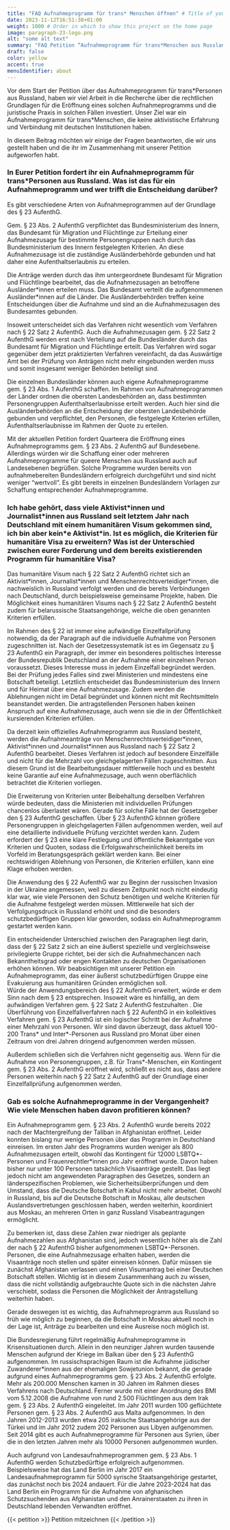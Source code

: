 ```yaml
---
title: "FAQ Aufnahmeprogramm für trans* Menschen öffnen" # Title of your project
date: 2023-11-12T16:51:38+01:00
weight: 1000 # Order in which to show this project on the home page
image: paragraph-23-logo.png
alt: "some alt text"
summary: "FAQ Petition “Aufnahmeprogramm für trans*Menschen aus Russland”"
draft: false
color: yellow
accent: true
menuIdentifier: about
---
```

Vor dem Start der Petition über das Aufnahmeprogramm für trans\*Personen aus Russland, haben wir viel Arbeit in die Recherche über die rechtlichen Grundlagen für die Eröffnung eines solchen Aufnahmeprogramms und die juristische Praxis in solchen Fällen investiert. Unser Ziel war ein Aufnahmeprogramm für trans\*Menschen, die keine aktivistische Erfahrung und Verbindung mit deutschen Institutionen haben.

In diesem Beitrag möchten wir einige der Fragen beantworten, die wir uns gestellt haben und die ihr im Zusammenhang mit unserer Petition aufgeworfen habt.

### In Eurer Petition fordert ihr ein Aufnahmeprogramm für trans\*Personen aus Russland. Was ist das für ein Aufnahmeprogramm und wer trifft die Entscheidung darüber?

Es gibt verschiedene Arten von Aufnahmeprogrammen auf der Grundlage des § 23 AufenthG.

Gem. § 23 Abs. 2 AufenthG verpflichtet das Bundesministerium des Innern, das Bundesamt für Migration und Flüchtlinge zur Erteilung einer Aufnahmezusage für bestimmte Personengruppen nach durch das Bundesministerium des Innern festgelegten Kriterien. An diese Aufnahmezusage ist die zuständige Ausländerbehörde gebunden und hat daher eine Aufenthaltserlaubnis zu erteilen.

Die Anträge werden durch das ihm untergeordnete Bundesamt für Migration und Flüchtlinge bearbeitet, das die Aufnahmezusagen an betroffene Ausländer\*innen erteilen muss. Das Bundesamt verteilt die aufgenommenen Ausländer\*innen auf die Länder. Die Ausländerbehörden treffen keine Entscheidungen über die Aufnahme und sind an die Aufnahmezusagen des Bundesamtes gebunden.

Insoweit unterscheidet sich das Verfahren nicht wesentlich vom  Verfahren nach § 22 Satz 2 AufenthG. Auch die Aufnahmezusagen gem. § 22 Satz 2 AufenthG werden erst nach Verteilung auf die Bundesländer durch das Bundesamt für Migration und Flüchtlinge erteilt. Das Verfahren wird sogar gegenüber dem jetzt praktizierten Verfahren vereinfacht, da das Auswärtige Amt bei der Prüfung von Anträgen nicht mehr eingebunden werden muss und somit insgesamt weniger Behörden beteiligt sind.

Die einzelnen Bundesländer können auch eigene Aufnahmeprogramme gem. § 23 Abs. 1 AufenthG schaffen. Im Rahmen von Aufnahmeprogrammen der Länder ordnen die obersten Landesbehörden an, dass bestimmten Personengruppen Aufenthaltserlaubnisse erteilt werden. Auch hier sind die Ausländerbehörden an die Entscheidung der obersten Landesbehörde gebunden und verpflichtet, den Personen, die festgelegte Kriterien erfüllen, Aufenthaltserlaubnisse im Rahmen der Quote zu erteilen.

Mit der aktuellen Petition fordert Quarteera die Eröffnung eines Aufnahmeprogramms gem. § 23 Abs. 2 AufenthG auf Bundesebene. Allerdings würden wir die Schaffung einer oder mehreren Aufnahmeprogramme für queere Menschen aus Russland auch auf Landesebenen begrüßen. Solche Programme wurden bereits von aufnahmebereiten Bundesländern erfolgreich durchgeführt und sind nicht weniger “wertvoll”. Es gibt bereits in einzelnen Bundesländern Vorlagen zur Schaffung entsprechender Aufnahmeprogramme.


### Ich habe gehört, dass viele Aktivist\*innen und Journalist\*innen aus Russland seit letztem Jahr nach Deutschland mit einem humanitären Visum gekommen sind, ich bin aber kein\*e Aktivist\*in. Ist es möglich, die Kriterien für humanitäre Visa zu erweitern? Was ist der Unterschied zwischen eurer Forderung und dem bereits existierenden Programm für humanitäre Visa?

Das humanitäre Visum nach § 22 Satz 2 AufenthG richtet sich an Aktivist\*innen, Journalist\*innen und Menschenrechtsverteidiger\*innen, die nachweislich in Russland verfolgt werden und die bereits Verbindungen nach Deutschland, durch beispielsweise gemeinsame Projekte, haben. Die Möglichkeit eines humanitären Visums nach § 22 Satz 2 AufenthG besteht zudem für belarussische Staatsangehörige, welche die oben genannten Kriterien erfüllen.

Im Rahmen des § 22 ist immer eine aufwändige Einzelfallprüfung notwendig, da der Paragraph auf die individuelle Aufnahme von Personen zugeschnitten ist. Nach der Gesetzessystematik ist es im Gegensatz zu § 23 AufenthG ein Paragraph, der immer ein besonderes politisches Interesse der Bundesrepublik Deutschland an der Aufnahme einer einzelnen  Person voraussetzt. Dieses Interesse muss in jedem Einzelfall begründet werden. Bei der Prüfung jedes Falles sind zwei Ministerien und mindestens eine Botschaft beteiligt. Letztlich entscheidet das Bundesministerium des Innern und für Heimat über eine Aufnahmezusage. Zudem werden die Ablehnungen nicht im Detail begründet und können nicht mit Rechtsmitteln beanstandet werden. Die antragstellenden Personen haben keinen Anspruch auf eine Aufnahmezusage, auch wenn sie die in der Öffentlichkeit kursierenden Kriterien erfüllen.

Da derzeit kein offizielles Aufnahmeprogramm aus Russland besteht, werden die Aufnahmeanträge von Menschenrechtsverteidiger\*innen, Aktivist\*innen und Journalist\*innen aus Russland nach § 22 Satz 2 AufenthG bearbeitet. Dieses Verfahren ist jedoch auf besondere Einzelfälle und nicht für die Mehrzahl von gleichgelagerten Fällen zugeschnitten. Aus diesem Grund ist die Bearbeitungsdauer mittlerweile hoch und es besteht keine Garantie auf eine Aufnahmezusage, auch wenn oberflächlich betrachtet die Kriterien vorliegen.

Die Erweiterung von Kriterien unter Beibehaltung derselben Verfahren würde bedeuten, dass die Ministerien mit individuellen Prüfungen chancenlos überlastet wären. Gerade für solche Fälle hat der Gesetzgeber den § 23 AufenthG geschaffen. Über § 23 AufenthG können größere Personengruppen in gleichgelagerten Fällen aufgenommen werden, weil auf eine detaillierte individuelle Prüfung verzichtet werden kann. Zudem erfordert der § 23 eine klare Festlegung und öffentliche Bekanntgabe von Kriterien und Quoten, sodass die Erfolgswahrscheinlichkeit bereits im Vorfeld im Beratungsgespräch geklärt werden kann. Bei einer rechtswidrigen Ablehnung von Personen, die Kriterien erfüllen, kann eine Klage erhoben werden.

Die Anwendung des § 22 AufenthG war zu Beginn der russischen Invasion in der Ukraine angemessen, weil zu diesem Zeitpunkt noch nicht eindeutig klar war, wie viele Personen den Schutz benötigen und welche Kriterien für die Aufnahme festgelegt werden müssen. Mittlerweile hat sich der Verfolgungsdruck in Russland erhöht und sind die besonders schutzbedürftigen Gruppen klar geworden, sodass ein Aufnahmeprogramm gestartet werden kann.

Ein entscheidender Unterschied zwischen den Paragraphen liegt darin, dass der § 22 Satz 2 sich an eine äußerst spezielle und vergleichsweise privilegierte Gruppe richtet, bei der sich die Aufnahmechancen nach Bekanntheitsgrad oder engen Kontakten zu deutschen Organisationen erhöhen können. Wir beabsichtigen mit unserer Petition ein Aufnahmeprogramm, das einer äußerst schutzbedürftigen Gruppe eine Evakuierung aus humanitären Gründen ermöglichen soll.  
Würde der Anwendungsbereich des § 22  AufenthG erweitert, würde er dem Sinn nach  dem § 23 entsprechen. Insoweit wäre es hinfällig, an dem aufwändigen Verfahren gem. § 22 Satz 2 AufenthG festzuhalten . Die Überführung von Einzelfallverfahren nach § 22 AufenthG in ein kollektives Verfahren gem. § 23 AufenthG ist ein logischer Schritt bei der Aufnahme einer Mehrzahl von Personen. Wir sind davon überzeugt, dass aktuell 100-200 Trans\* und Inter\*-Personen aus Russland pro Monat über einen Zeitraum von drei Jahren dringend aufgenommen werden müssen.

Außerdem schließen sich die Verfahren nicht gegenseitig aus. Wenn für die Aufnahme von Personengruppen, z.B. für Trans\*-Menschen, ein Kontingent gem. § 23 Abs. 2 AufenthG eröffnet wird, schließt es nicht aus, dass andere Personen weiterhin nach § 22 Satz 2 AufenthG auf der Grundlage einer Einzelfallprüfung aufgenommen werden.

### Gab es solche Aufnahmeprogramme in der Vergangenheit? Wie viele Menschen haben davon profitieren können?

Ein Aufnahmeprogramm gem. § 23 Abs. 2 AufenthG wurde bereits 2022 nach der Machtergreifung der Taliban in Afghanistan eröffnet. Leider konnten bislang nur wenige Personen über das Programm in Deutschland einreisen. Im ersten Jahr des Programms wurden weniger als 800 Aufnahmezusagen erteilt, obwohl das Kontingent für 12000 LSBTQ\*-Personen und Frauenrechtler\*innen pro Jahr eröffnet wurde. Davon haben bisher nur unter 100 Personen tatsächlich Visaanträge gestellt. Das liegt jedoch nicht am angewendeten Paragraphen des Gesetzes, sondern an länderspezifischen Problemen, wie Sicherheitsüberprüfungen und dem Umstand, dass die Deutsche Botschaft in Kabul nicht mehr arbeitet. Obwohl in Russland, bis auf die Deutsche Botschaft in Moskau, alle deutschen Auslandsvertretungen geschlossen haben, werden weiterhin, koordiniert aus Moskau, an mehreren Orten in ganz Russland Visabeantragungen ermöglicht.

Zu bemerken ist, dass diese Zahlen zwar niedriger als geplante Aufnahmezahlen aus Afghanistan sind, jedoch wesentlich höher als die Zahl der nach § 22 AufenthG bisher aufgenommenen LSBTQ\*-Personen. Personen, die eine Aufnahmezusage erhalten haben, werden die Visaanträge noch stellen und später einreisen können. Dafür müssen sie zunächst Afghanistan verlassen und einen Visumantrag bei einer Deutschen Botschaft stellen. Wichtig ist in diesem Zusammenhang auch zu wissen, dass die nicht vollständig aufgebrauchte Quote sich in die nächsten Jahre verschiebt, sodass die Personen die Möglichkeit der Antragstellung weiterhin haben.

Gerade deswegen ist es wichtig, das Aufnahmeprogramm aus Russland so früh wie möglich zu beginnen, da die Botschaft in Moskau aktuell noch in der Lage ist, Anträge zu bearbeiten und eine Ausreise noch möglich ist.

Die Bundesregierung führt regelmäßig Aufnahmeprogramme in Krisensituationen durch.  Allein in den neunziger Jahren wurden tausende Menschen aufgrund der Kriege im Balkan über den § 23 AufenthG aufgenommen. Im russischsprachigen Raum ist die Aufnahme jüdischer Zuwanderer\*innen aus der ehemaligen Sowjetunion bekannt, die gerade aufgrund eines Aufnahmeprogramms gem. § 23 Abs. 2 AufenthG erfolgte. Mehr als 200.000 Menschen kamen in 30 Jahren im Rahmen dieses Verfahrens nach Deutschland. Ferner wurde mit einer Anordnung des BMI vom 5.12.2008 die Aufnahme von rund 2.500 Flüchtlingen aus dem Irak gem. § 23 Abs. 2 AufenthG eingeleitet. Im Jahr 2011 wurden 100 geflüchtete Personen gem. § 23 Abs. 2 AufenthG aus Malta aufgenommen. In den Jahren 2012-2013 wurden etwa 205 irakische Staatsangehörige aus der Türkei und im Jahr 2012 zudem 202 Personen aus Libyen aufgenommen. Seit 2014 gibt es auch Aufnahmeprogramme für Personen aus Syrien, über die in den letzten Jahren mehr als 10000 Personen aufgenommen wurden.

Auch aufgrund von Landesaufnahmeprogrammen gem. § 23 Abs. 1 AufenthG werden Schutzbedürftige erfolgreich aufgenommen. Beispielsweise hat das Land Berlin im Jahr 2017 ein Landesaufnahmeprogramm für 5000 syrische Staatsangehörige gestartet, das zunächst noch bis 2024 andauert. Für die Jahre 2023-2024 hat das Land Berlin ein Programm für die Aufnahme von afghanischen Schutzsuchenden aus Afghanistan und den Anrainerstaaten zu ihren in Deutschland lebenden Verwandten eröffnet.

{{< petition >}} Petition mitzeichnen {{< /petition >}}
